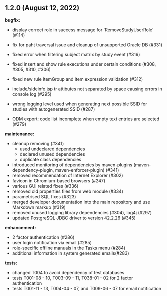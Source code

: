 ## 1.2.0 (August 12, 2022)

**bugfix:**
* display correct role in success message for 'RemoveStudyUserRole' (#114)
* fix for paht traversal issue and cleanup of unsupported Oracle DB (#331)
* fixed error when filtering subject matrix by study event (#316)

* fixed insert and show rule executions under certain conditions (#308, #305, #310, #306)
* fixed new rule ItemGroup and item expression validation (#312)
* include/sideinfo.jsp tr attibutes not separated by space causing errors in console log (#295)
* wrong logging level used when generating next possible SSID for studies with autogenerated SSID (#287)
* ODM export: code list incomplete when empty text entries are selected (#279)

**maintenance:**
* cleanup removing (#341)
  * used undeclared dependencies
  * declared unused dependencies
  * duplicate class dependencies
* introduced monitoring of dependencies by maven-plugins (maven-dependency-plugin, maven-enforcer-plugin) (#341)
* removed recommendation of Internet Explorer (#302)
* favicon in Chromium-based browsers (#247)
* various GUI related fixes (#336)
* removed old properties files from web module (#334)
* parametrised SQL fixes (#323)
* merged developer documentation into the main repository and use Markdown markup (#319)
* removed unused logging library dependencies (#304), log4j (#297)
* updated PostgreSQL JDBC driver to version 42.2.26 (#345)

**enhancement:**
* 2 factor authentication (#286)
* user login notification via email (#285)
* role-specific offline manuals in the Tasks menu (#284)
* additional information in system generated emails(#283)

**tests:**
* changed T004 to avoid dependency of test databases
* tests T001-08 - 10, T003-09 - 11, T038-01 - 02 for 2 factor authentication 
* tests T001-11 - 13, T004-04 - 07, and T009-06 - 07 for email notification

